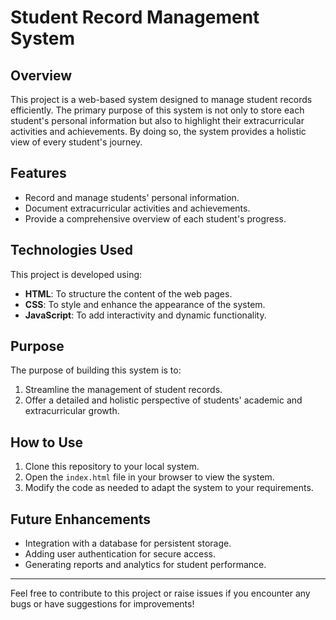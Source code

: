 # Student Record Management System

## Overview
This project is a web-based system designed to manage student records efficiently. The primary purpose of this system is not only to store each student's personal information but also to highlight their extracurricular activities and achievements. By doing so, the system provides a holistic view of every student's journey.

## Features
- Record and manage students' personal information.
- Document extracurricular activities and achievements.
- Provide a comprehensive overview of each student's progress.

## Technologies Used
This project is developed using:
- **HTML**: To structure the content of the web pages.
- **CSS**: To style and enhance the appearance of the system.
- **JavaScript**: To add interactivity and dynamic functionality.

## Purpose
The purpose of building this system is to:
1. Streamline the management of student records.
2. Offer a detailed and holistic perspective of students' academic and extracurricular growth.

## How to Use
1. Clone this repository to your local system.
2. Open the `index.html` file in your browser to view the system.
3. Modify the code as needed to adapt the system to your requirements.

## Future Enhancements
- Integration with a database for persistent storage.
- Adding user authentication for secure access.
- Generating reports and analytics for student performance.

---
Feel free to contribute to this project or raise issues if you encounter any bugs or have suggestions for improvements!
